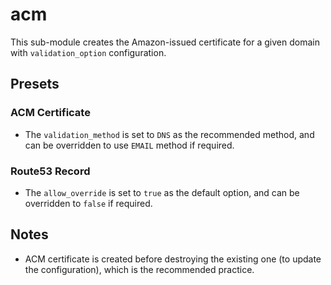 # acm

This sub-module creates the Amazon-issued certificate for a given domain with `validation_option` configuration.

## Presets

### ACM Certificate

- The `validation_method` is set to `DNS` as the recommended method, and can be overridden to use `EMAIL` method if required.

### Route53 Record

- The `allow_override` is set to `true` as the default option, and can be overridden to `false` if required.

## Notes

- ACM certificate is created before destroying the existing one (to update the configuration), which is the recommended practice.
